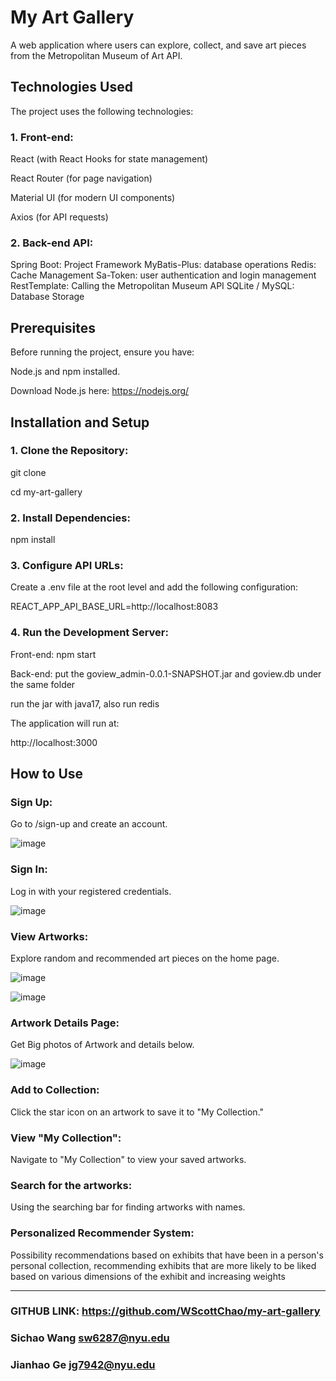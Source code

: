 # **My Art Gallery**


A web application where users can explore, collect, and save art pieces from the Metropolitan Museum of Art API.


## Technologies Used
The project uses the following technologies:


### 1. Front-end:
React (with React Hooks for state management)

React Router (for page navigation)

Material UI (for modern UI components)

Axios (for API requests)


### 2. Back-end API:
Spring Boot: Project Framework
MyBatis-Plus: database operations
Redis: Cache Management
Sa-Token: user authentication and login management
RestTemplate: Calling the Metropolitan Museum API
SQLite / MySQL: Database Storage


## Prerequisites
Before running the project, ensure you have:

Node.js and npm installed.

Download Node.js here: https://nodejs.org/


## Installation and Setup

### 1. Clone the Repository:

git clone <your-repository-url>

cd my-art-gallery


### 2. Install Dependencies:

npm install


### 3. Configure API URLs:

Create a .env file at the root level and add the following configuration:

REACT_APP_API_BASE_URL=http://localhost:8083


### 4. Run the Development Server:

Front-end: npm start

Back-end: put the goview_admin-0.0.1-SNAPSHOT.jar and goview.db under the same folder

run the jar with java17, also run redis


The application will run at:

http://localhost:3000


## How to Use

### Sign Up:

Go to /sign-up and create an account.

![image](https://github.com/user-attachments/assets/59ac7046-4ded-4bf0-b2ae-89a5983d1a03)


### Sign In:

Log in with your registered credentials.

![image](https://github.com/user-attachments/assets/754fcc21-c8cc-4797-8c66-2cb5b1dc2e38)


### View Artworks:

Explore random and recommended art pieces on the home page.

![image](https://github.com/user-attachments/assets/e9dbe63e-1031-4b36-badc-0d1949ec8964)


![image](https://github.com/user-attachments/assets/f3beb62a-48b4-4d9d-9e88-4e2c07b86156)


### Artwork Details Page:
Get Big photos of Artwork and details below.

![image](https://github.com/user-attachments/assets/6949ef6d-1981-449d-9997-1b29a936c5d5)


### Add to Collection:

Click the star icon on an artwork to save it to "My Collection."


### View "My Collection":

Navigate to "My Collection" to view your saved artworks.

### Search for the artworks:

Using the searching bar for finding artworks with names.

### Personalized Recommender System:

Possibility recommendations based on exhibits that have been in a person's personal collection, recommending exhibits that are more likely to be liked based on various dimensions of the exhibit and increasing weights


_____________________________________________________________
### GITHUB LINK: https://github.com/WScottChao/my-art-gallery
### Sichao Wang sw6287@nyu.edu
### Jianhao Ge jg7942@nyu.edu
